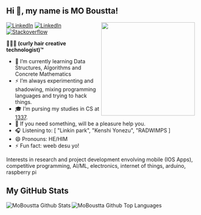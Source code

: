 ## Hi 👋, my name is MO Boustta!


<img align="right" width="250" src="https://raw.githubusercontent.com/ezefranca/ezefranca/master/octocat2.png"/>
</div>
<a href="https://twitter.com/boustta_mo" target="_blank"><img src="https://img.shields.io/badge/Twitter-%230077B5.svg?&style=flat-square&logo=twitter&logoColor=white" alt="LinkedIn"></a>
<a href="https://www.linkedin.com/in/mohammad-boustta-68b2a4191/" target="_blank"><img src="https://img.shields.io/badge/LinkedIn-%230077B5.svg?&style=flat-square&logo=linkedin&logoColor=white" alt="LinkedIn"></a>
<a href="https://stackoverflow.com/users/11226041" target="_blank"><img src="https://img.shields.io/badge/-Stackoverflow-4CA143?style=flat-square&logo=Stackoverflow&logoColor=white" alt="Stackoverflow"></a>
</div>

<b> 👨🏻‍🦱 (curly hair creative technologist)™ </b>

- 🌱 I’m currently learning Data Structures, Algorithms and Concrete Mathematics
- ⚡️  I’m always experimenting and shadowing, mixing programming languages and trying to hack things.
- 🎓 I’m pursing my studies in CS at [1337](https://1337.ma).
- 💬 If you need something, will be a pleasure help you.
- 🎧 Listening to: [ "Linkin park", "Kenshi Yonezu", "RADWIMPS ]
- 😄 Pronouns: HE/HIM
- ⚡ Fun fact: weeb desu yo!

Interests in research and project development envolving mobile (IOS Apps), competitive programming, AI/ML, electronics, internet of things, arduino, raspberry pi


## My GitHub Stats

<img align="left" alt="MoBoustta Github Stats" src="https://github-readme-stats.vercel.app/api?username=MoBoustta&show_icons=true&hide_border=true&hide_title=true&icon_color=17D778&bg_color=0d1117&text_color=e1e4e8" />


<img align="left" alt="MoBoustta Github Top Languages" src="https://github-readme-stats.vercel.app/api/top-langs/?username=MoBoustta&show_icons=true&hide_border=true&hide_title=true&layout=compact&icon_color=17D778&bg_color=0d1117&text_color=e1e4e8" />
